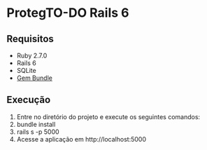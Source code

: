 # ProtegTO-DO Rails 6

## Requisitos

- Ruby 2.7.0
- Rails 6
- SQLite
- [Gem Bundle](https://bundler.io/)
## Execução
1. Entre no diretório do projeto e execute os seguintes comandos:
2. bundle install
3. rails s -p 5000
4. Acesse a aplicação em http://localhost:5000
